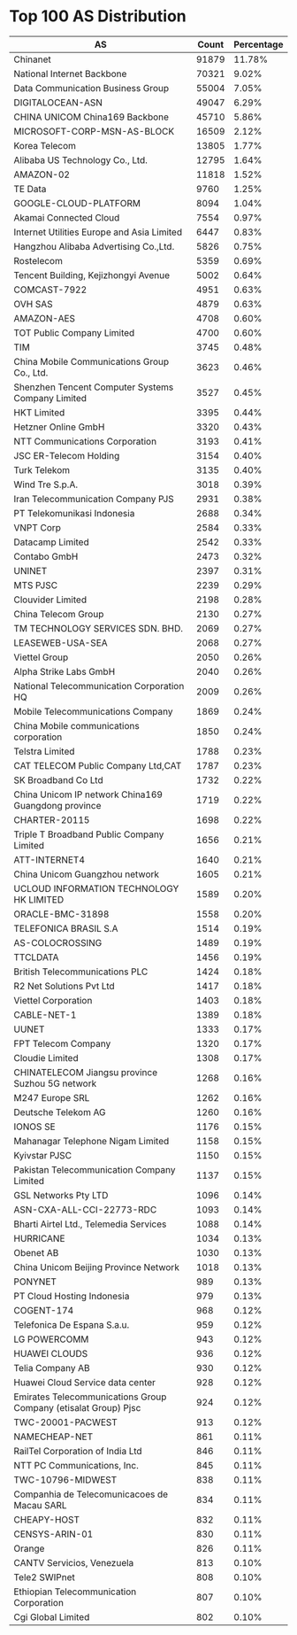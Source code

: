 # Top 100 AS Distribution
| AS | Count | Percentage |
|----|----|----|
| Chinanet | 91879 | 11.78% |
| National Internet Backbone | 70321 | 9.02% |
| Data Communication Business Group | 55004 | 7.05% |
| DIGITALOCEAN-ASN | 49047 | 6.29% |
| CHINA UNICOM China169 Backbone | 45710 | 5.86% |
| MICROSOFT-CORP-MSN-AS-BLOCK | 16509 | 2.12% |
| Korea Telecom | 13805 | 1.77% |
| Alibaba US Technology Co., Ltd. | 12795 | 1.64% |
| AMAZON-02 | 11818 | 1.52% |
| TE Data | 9760 | 1.25% |
| GOOGLE-CLOUD-PLATFORM | 8094 | 1.04% |
| Akamai Connected Cloud | 7554 | 0.97% |
| Internet Utilities Europe and Asia Limited | 6447 | 0.83% |
| Hangzhou Alibaba Advertising Co.,Ltd. | 5826 | 0.75% |
| Rostelecom | 5359 | 0.69% |
| Tencent Building, Kejizhongyi Avenue | 5002 | 0.64% |
| COMCAST-7922 | 4951 | 0.63% |
| OVH SAS | 4879 | 0.63% |
| AMAZON-AES | 4708 | 0.60% |
| TOT Public Company Limited | 4700 | 0.60% |
| TIM | 3745 | 0.48% |
| China Mobile Communications Group Co., Ltd. | 3623 | 0.46% |
| Shenzhen Tencent Computer Systems Company Limited | 3527 | 0.45% |
| HKT Limited | 3395 | 0.44% |
| Hetzner Online GmbH | 3320 | 0.43% |
| NTT Communications Corporation | 3193 | 0.41% |
| JSC ER-Telecom Holding | 3154 | 0.40% |
| Turk Telekom | 3135 | 0.40% |
| Wind Tre S.p.A. | 3018 | 0.39% |
| Iran Telecommunication Company PJS | 2931 | 0.38% |
| PT Telekomunikasi Indonesia | 2688 | 0.34% |
| VNPT Corp | 2584 | 0.33% |
| Datacamp Limited | 2542 | 0.33% |
| Contabo GmbH | 2473 | 0.32% |
| UNINET | 2397 | 0.31% |
| MTS PJSC | 2239 | 0.29% |
| Clouvider Limited | 2198 | 0.28% |
| China Telecom Group | 2130 | 0.27% |
| TM TECHNOLOGY SERVICES SDN. BHD. | 2069 | 0.27% |
| LEASEWEB-USA-SEA | 2068 | 0.27% |
| Viettel Group | 2050 | 0.26% |
| Alpha Strike Labs GmbH | 2040 | 0.26% |
| National Telecommunication Corporation HQ | 2009 | 0.26% |
| Mobile Telecommunications Company | 1869 | 0.24% |
| China Mobile communications corporation | 1850 | 0.24% |
| Telstra Limited | 1788 | 0.23% |
| CAT TELECOM Public Company Ltd,CAT | 1787 | 0.23% |
| SK Broadband Co Ltd | 1732 | 0.22% |
| China Unicom IP network China169 Guangdong province | 1719 | 0.22% |
| CHARTER-20115 | 1698 | 0.22% |
| Triple T Broadband Public Company Limited | 1656 | 0.21% |
| ATT-INTERNET4 | 1640 | 0.21% |
| China Unicom Guangzhou network | 1605 | 0.21% |
| UCLOUD INFORMATION TECHNOLOGY HK LIMITED | 1589 | 0.20% |
| ORACLE-BMC-31898 | 1558 | 0.20% |
| TELEFONICA BRASIL S.A | 1514 | 0.19% |
| AS-COLOCROSSING | 1489 | 0.19% |
| TTCLDATA | 1456 | 0.19% |
| British Telecommunications PLC | 1424 | 0.18% |
| R2 Net Solutions Pvt Ltd | 1417 | 0.18% |
| Viettel Corporation | 1403 | 0.18% |
| CABLE-NET-1 | 1389 | 0.18% |
| UUNET | 1333 | 0.17% |
| FPT Telecom Company | 1320 | 0.17% |
| Cloudie Limited | 1308 | 0.17% |
| CHINATELECOM Jiangsu province Suzhou 5G network | 1268 | 0.16% |
| M247 Europe SRL | 1262 | 0.16% |
| Deutsche Telekom AG | 1260 | 0.16% |
| IONOS SE | 1176 | 0.15% |
| Mahanagar Telephone Nigam Limited | 1158 | 0.15% |
| Kyivstar PJSC | 1150 | 0.15% |
| Pakistan Telecommunication Company Limited | 1137 | 0.15% |
| GSL Networks Pty LTD | 1096 | 0.14% |
| ASN-CXA-ALL-CCI-22773-RDC | 1093 | 0.14% |
| Bharti Airtel Ltd., Telemedia Services | 1088 | 0.14% |
| HURRICANE | 1034 | 0.13% |
| Obenet AB | 1030 | 0.13% |
| China Unicom Beijing Province Network | 1018 | 0.13% |
| PONYNET | 989 | 0.13% |
| PT Cloud Hosting Indonesia | 979 | 0.13% |
| COGENT-174 | 968 | 0.12% |
| Telefonica De Espana S.a.u. | 959 | 0.12% |
| LG POWERCOMM | 943 | 0.12% |
| HUAWEI CLOUDS | 936 | 0.12% |
| Telia Company AB | 930 | 0.12% |
| Huawei Cloud Service data center | 928 | 0.12% |
| Emirates Telecommunications Group Company (etisalat Group) Pjsc | 924 | 0.12% |
| TWC-20001-PACWEST | 913 | 0.12% |
| NAMECHEAP-NET | 861 | 0.11% |
| RailTel Corporation of India Ltd | 846 | 0.11% |
| NTT PC Communications, Inc. | 845 | 0.11% |
| TWC-10796-MIDWEST | 838 | 0.11% |
| Companhia de Telecomunicacoes de Macau SARL | 834 | 0.11% |
| CHEAPY-HOST | 832 | 0.11% |
| CENSYS-ARIN-01 | 830 | 0.11% |
| Orange | 826 | 0.11% |
| CANTV Servicios, Venezuela | 813 | 0.10% |
| Tele2 SWIPnet | 808 | 0.10% |
| Ethiopian Telecommunication Corporation | 807 | 0.10% |
| Cgi Global Limited | 802 | 0.10% |
